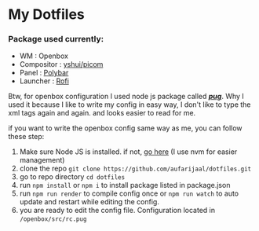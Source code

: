 # My Dotfiles

### Package used currently:
- WM : Openbox
- Compositor : [yshui/picom]('https://github.com/yshui/picom')
- Panel : [Polybar]('https://github.com/polybar/polybar')
- Launcher : [Rofi]('https://github.com/davatorium/rofi)

Btw, for openbox configuration I used node js package called [***pug***]('https://github.com/pugjs/pug'). Why I used it because I like to write my config in easy way, I don't like to type the xml tags again and again. and looks easier to read for me.

if you want to write the openbox config same way as me, you can follow these step:

1. Make sure Node JS is installed. if not, [go here]('https://github.com/nvm-sh/nvm') (I use nvm for easier management)
2. clone the repo `git clone https://github.com/aufarijaal/dotfiles.git`
3. go to repo directory `cd dotfiles`
4. run `npm install` or `npm i` to install package listed in package.json
5. run `npm run render` to compile config once or `npm run watch` to auto update and restart while editing the config.
6. you are ready to edit the config file. Configuration located in `/openbox/src/rc.pug`